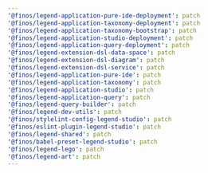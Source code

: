 ```yaml
---
'@finos/legend-application-pure-ide-deployment': patch
'@finos/legend-application-taxonomy-deployment': patch
'@finos/legend-application-taxonomy-bootstrap': patch
'@finos/legend-application-studio-deployment': patch
'@finos/legend-application-query-deployment': patch
'@finos/legend-extension-dsl-data-space': patch
'@finos/legend-extension-dsl-diagram': patch
'@finos/legend-extension-dsl-service': patch
'@finos/legend-application-pure-ide': patch
'@finos/legend-application-taxonomy': patch
'@finos/legend-application-studio': patch
'@finos/legend-application-query': patch
'@finos/legend-query-builder': patch
'@finos/legend-dev-utils': patch
'@finos/stylelint-config-legend-studio': patch
'@finos/eslint-plugin-legend-studio': patch
'@finos/legend-shared': patch
'@finos/babel-preset-legend-studio': patch
'@finos/legend-lego': patch
'@finos/legend-art': patch
---
```

